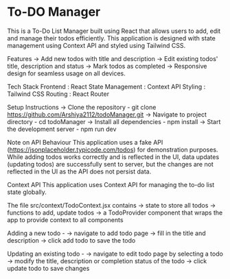 # To-DO Manager

This is a To-Do List Manager built using React that allows users to add, edit and manage their todos efficiently. This application is designed with state management using Context API and styled using Tailwind CSS.

Features 
-> Add new todos with title and description
-> Edit existing todos' title, description and status
-> Mark todos as completed
-> Responsive design for seamless usage on all devices.

Tech Stack
Frontend : React
State Management : Context API
Styling : Tailwind CSS
Routing : React Router

Setup Instructions
-> Clone the repository - git clone https://github.com/Arshiya2112/todoManager.git
-> Navigate to project directory - cd todoManager
-> Install all dependencies - npm install
-> Start the development server - npm run dev


Note on API Behaviour
This application uses a fake API (https://jsonplaceholder.typicode.com/todos) for demonstration purposes. While adding todos works correctly and is reflected in the UI, data updates (updating todos) are successfully sent to server, but the changes are not reflected in the UI as the API does not persist data.

Context API
This application uses Context API for managing the to-do list state globally.

The file src/context/TodoContext.jsx contains 
-> state to store all todos
-> functions to add, update todos
-> a TodoProvider component that wraps the app to provide context to all components

Adding a new todo -
-> navigate to add todo page 
-> fill in the title and description
-> click add todo to save the todo

Updating an existing todo -
-> navigate to edit todo page by selecting a todo
-> modify the title, description or completion status of the todo
-> click update todo to save changes